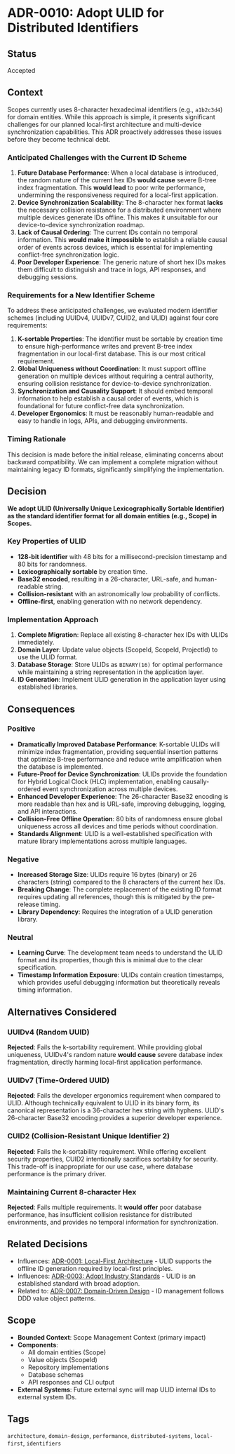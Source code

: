 # ADR-0010: Adopt ULID for Distributed Identifiers

## Status

Accepted

## Context

Scopes currently uses 8-character hexadecimal identifiers (e.g., `a1b2c3d4`) for domain entities. While this approach is simple, it presents significant challenges for our planned local-first architecture and multi-device synchronization capabilities. This ADR proactively addresses these issues before they become technical debt.

### Anticipated Challenges with the Current ID Scheme

1. **Future Database Performance**: When a local database is introduced, the random nature of the current hex IDs **would cause** severe B-tree index fragmentation. This **would lead** to poor write performance, undermining the responsiveness required for a local-first application.
2. **Device Synchronization Scalability**: The 8-character hex format **lacks** the necessary collision resistance for a distributed environment where multiple devices generate IDs offline. This makes it unsuitable for our device-to-device synchronization roadmap.
3. **Lack of Causal Ordering**: The current IDs contain no temporal information. This **would make it impossible** to establish a reliable causal order of events across devices, which is essential for implementing conflict-free synchronization logic.
4. **Poor Developer Experience**: The generic nature of short hex IDs makes them difficult to distinguish and trace in logs, API responses, and debugging sessions.

### Requirements for a New Identifier Scheme

To address these anticipated challenges, we evaluated modern identifier schemes (including UUIDv4, UUIDv7, CUID2, and ULID) against four core requirements:

1. **K-sortable Properties**: The identifier must be sortable by creation time to ensure high-performance writes and prevent B-tree index fragmentation in our local-first database. This is our most critical requirement.
2. **Global Uniqueness without Coordination**: It must support offline generation on multiple devices without requiring a central authority, ensuring collision resistance for device-to-device synchronization.
3. **Synchronization and Causality Support**: It should embed temporal information to help establish a causal order of events, which is foundational for future conflict-free data synchronization.
4. **Developer Ergonomics**: It must be reasonably human-readable and easy to handle in logs, APIs, and debugging environments.

### Timing Rationale

This decision is made before the initial release, eliminating concerns about backward compatibility. We can implement a complete migration without maintaining legacy ID formats, significantly simplifying the implementation.

## Decision

**We adopt ULID (Universally Unique Lexicographically Sortable Identifier) as the standard identifier format for all domain entities (e.g., Scope) in Scopes.**

### Key Properties of ULID

- **128-bit identifier** with 48 bits for a millisecond-precision timestamp and 80 bits for randomness.
- **Lexicographically sortable** by creation time.
- **Base32 encoded**, resulting in a 26-character, URL-safe, and human-readable string.
- **Collision-resistant** with an astronomically low probability of conflicts.
- **Offline-first**, enabling generation with no network dependency.

### Implementation Approach

1. **Complete Migration**: Replace all existing 8-character hex IDs with ULIDs immediately.
2. **Domain Layer**: Update value objects (ScopeId, ScopeId, ProjectId) to use the ULID format.
3. **Database Storage**: Store ULIDs as `BINARY(16)` for optimal performance while maintaining a string representation in the application layer.
4. **ID Generation**: Implement ULID generation in the application layer using established libraries.

## Consequences

### Positive

- **Dramatically Improved Database Performance**: K-sortable ULIDs will minimize index fragmentation, providing sequential insertion patterns that optimize B-tree performance and reduce write amplification when the database is implemented.
- **Future-Proof for Device Synchronization**: ULIDs provide the foundation for Hybrid Logical Clock (HLC) implementation, enabling causally-ordered event synchronization across multiple devices.
- **Enhanced Developer Experience**: The 26-character Base32 encoding is more readable than hex and is URL-safe, improving debugging, logging, and API interactions.
- **Collision-Free Offline Operation**: 80 bits of randomness ensure global uniqueness across all devices and time periods without coordination.
- **Standards Alignment**: ULID is a well-established specification with mature library implementations across multiple languages.

### Negative

- **Increased Storage Size**: ULIDs require 16 bytes (binary) or 26 characters (string) compared to the 8 characters of the current hex IDs.
- **Breaking Change**: The complete replacement of the existing ID format requires updating all references, though this is mitigated by the pre-release timing.
- **Library Dependency**: Requires the integration of a ULID generation library.

### Neutral

- **Learning Curve**: The development team needs to understand the ULID format and its properties, though this is minimal due to the clear specification.
- **Timestamp Information Exposure**: ULIDs contain creation timestamps, which provides useful debugging information but theoretically reveals timing information.

## Alternatives Considered

### UUIDv4 (Random UUID)

**Rejected**: Fails the k-sortability requirement. While providing global uniqueness, UUIDv4's random nature **would cause** severe database index fragmentation, directly harming local-first application performance.

### UUIDv7 (Time-Ordered UUID)

**Rejected**: Fails the developer ergonomics requirement when compared to ULID. Although technically equivalent to ULID in its binary form, its canonical representation is a 36-character hex string with hyphens. ULID's 26-character Base32 encoding provides a superior developer experience.

### CUID2 (Collision-Resistant Unique Identifier 2)

**Rejected**: Fails the k-sortability requirement. While offering excellent security properties, CUID2 intentionally sacrifices sortability for security. This trade-off is inappropriate for our use case, where database performance is the primary driver.

### Maintaining Current 8-character Hex

**Rejected**: Fails multiple requirements. It **would offer** poor database performance, has insufficient collision resistance for distributed environments, and provides no temporal information for synchronization.

## Related Decisions

- Influences: [ADR-0001: Local-First Architecture](./0001-local-first-architecture.md) - ULID supports the offline ID generation required by local-first principles.
- Influences: [ADR-0003: Adopt Industry Standards](./0003-adopt-industry-standards.md) - ULID is an established standard with broad adoption.
- Related to: [ADR-0007: Domain-Driven Design](./0007-domain-driven-design-adoption.md) - ID management follows DDD value object patterns.

## Scope

- **Bounded Context**: Scope Management Context (primary impact)
- **Components**:
  - All domain entities (Scope)
  - Value objects (ScopeId)
  - Repository implementations
  - Database schemas
  - API responses and CLI output
- **External Systems**: Future external sync will map ULID internal IDs to external system IDs.

## Tags

`architecture`, `domain-design`, `performance`, `distributed-systems`, `local-first`, `identifiers`
